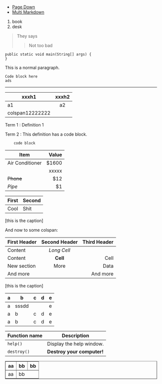 * [Page Down](https://github.com/jmcmanus/pagedown-extra)
*  [Multi Markdown](https://github.com/fletcher/MultiMarkdown/blob/master/Documentation/Markdown%20Syntax.md)

1. book
2. desk

> They says
> > Not too bad

```
public static void main(String[] args) {
}
```

This is a normal paragraph.

    Code block here
    ads
    
---

| xxxh1  |  xxxh2  |
|--|:--:|
|a1|a2|
|colspan12222222||

Term 1
:   Definition 1

Term 2
:   This definition has a code block.

        code block
        
  | Item             | Value |
| ---------------- | -----:|
| Air Conditioner  | $1600 |
||xxxxx|
| <del>Phone</del> |   $12 |
| *Pipe*           |    $1 |

First | Second
------|-------
Cool  | Shit
[this is the caption]

And now to some colspan:


First Header  | Second Header | Third Header
 ------------ | :-----------: | -----------:
Content       |          *Long Cell*        
Content       |   **Cell**    |         Cell |
New section   |     More      |         Data |
And more      |               |   And more   |
[this is the caption]

a|b|c|d|e
-|-|-|-|-
a|sssdd|||e
a|b|c|d|e
a|b|c|d|e


| Function name | Description                    |
| ------------- | ------------------------------ |
| `help()`      | Display the help window.       |
| `destroy()`   | **Destroy your computer!**     |

<dl>
  <table border="1">
    <tr> 
        <th>aa</th><th>bb</th><th>bb</th>
    </tr>
    <tr> 
        <td>aa</td><td colspan="2">bb</td>
    </tr>
    
  </table>
</dl>

